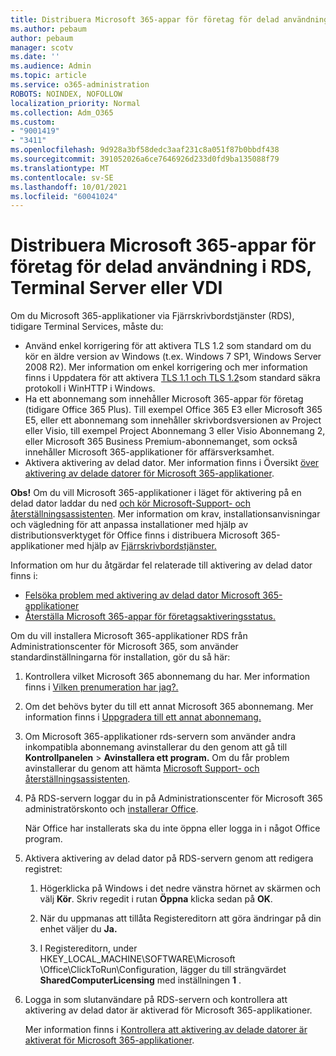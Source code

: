 ```yaml
---
title: Distribuera Microsoft 365-appar för företag för delad användning i RDS, Terminal Server eller VDI
ms.author: pebaum
author: pebaum
manager: scotv
ms.date: ''
ms.audience: Admin
ms.topic: article
ms.service: o365-administration
ROBOTS: NOINDEX, NOFOLLOW
localization_priority: Normal
ms.collection: Adm_O365
ms.custom:
- "9001419"
- "3411"
ms.openlocfilehash: 9d928a3bf58dedc3aaf231c8a051f87b0bbdf438
ms.sourcegitcommit: 391052026a6ce7646926d233d0fd9ba135088f79
ms.translationtype: MT
ms.contentlocale: sv-SE
ms.lasthandoff: 10/01/2021
ms.locfileid: "60041024"
---
```

# <a name="deploying-microsoft-365-apps-for-enterprise-for-shared-use-on-rds-terminal-server-or-vdi"></a>Distribuera Microsoft 365-appar för företag för delad användning i RDS, Terminal Server eller VDI

Om du Microsoft 365-applikationer via Fjärrskrivbordstjänster (RDS), tidigare Terminal Services, måste du:

- Använd enkel korrigering för att aktivera TLS 1.2 som standard om du kör en äldre version av Windows (t.ex. Windows 7 SP1, Windows Server 2008 R2). Mer information om enkel korrigering och mer information finns i Uppdatera för att aktivera [TLS 1.1 och TLS 1.2](https://support.microsoft.com/en-us/topic/update-to-enable-tls-1-1-and-tls-1-2-as-default-secure-protocols-in-winhttp-in-windows-c4bd73d2-31d7-761e-0178-11268bb10392#bkmk_easy)som standard säkra protokoll i WinHTTP i Windows. 
- Ha ett abonnemang som innehåller Microsoft 365-appar för företag (tidigare Office 365 Plus). Till exempel Office 365 E3 eller Microsoft 365 E5, eller ett abonnemang som innehåller skrivbordsversionen av Project eller Visio, till exempel Project Abonnemang 3 eller Visio Abonnemang 2, eller Microsoft 365 Business Premium-abonnemanget, som också innehåller Microsoft 365-applikationer för affärsverksamhet.
- Aktivera aktivering av delad dator. Mer information finns i Översikt [över aktivering av delade datorer för Microsoft 365-applikationer](https://docs.microsoft.com/deployoffice/overview-shared-computer-activation).

**Obs!** Om du vill Microsoft 365-applikationer i läget för aktivering på en delad dator laddar du ned [och kör Microsoft-Support- och återställningsassistenten](https://docs.microsoft.com/alchemyinsights/deploy-o365-remotely-to-rds). Mer information om krav, installationsanvisningar och vägledning för att anpassa installationer med hjälp av distributionsverktyget för Office finns i distribuera Microsoft 365-applikationer med hjälp av [Fjärrskrivbordstjänster.](https://docs.microsoft.com/deployoffice/deploy-microsoft-365-apps-remote-desktop-services)

Information om hur du åtgärdar fel relaterade till aktivering av delad dator finns i:

- [Felsöka problem med aktivering av delad dator Microsoft 365-applikationer](https://docs.microsoft.com/deployoffice/troubleshoot-shared-computer-activation)
- [Återställa Microsoft 365-appar för företagsaktiveringsstatus.](https://docs.microsoft.com/office/troubleshoot/activation/reset-office-365-proplus-activation-state)

Om du vill installera Microsoft 365-applikationer RDS från Administrationscenter för Microsoft 365, som använder standardinställningarna för installation, gör du så här:

1. Kontrollera vilket Microsoft 365 abonnemang du har. Mer information finns i [Vilken prenumeration har jag?.](https://docs.microsoft.com/microsoft-365/admin/admin-overview/what-subscription-do-i-have)

1. Om det behövs byter du till ett annat Microsoft 365 abonnemang. Mer information finns i [Uppgradera till ett annat abonnemang.](https://docs.microsoft.com/microsoft-365/commerce/subscriptions/upgrade-to-different-plan)

1. Om Microsoft 365-applikationer rds-servern som använder andra inkompatibla abonnemang avinstallerar du den genom att gå till **Kontrollpanelen**  >  **Avinstallera ett program.** Om du får problem avinstallerar du genom att hämta [Microsoft Support- och återställningsassistenten](https://aka.ms/SARA-OfficeUninstall-Alchemy).

1. På RDS-servern loggar du in på Administrationscenter för Microsoft 365 administratörskonto och [installerar Office](https://portal.office.com/OLS/MySoftware.aspx).

   När Office har installerats ska du inte öppna eller logga in i något Office program.

1. Aktivera aktivering av delad dator på RDS-servern genom att redigera registret:

   1. Högerklicka på Windows i det nedre vänstra hörnet av skärmen och välj **Kör**. Skriv regedit i rutan **Öppna** klicka sedan på **OK**.

   1. När du uppmanas att tillåta Registereditorn att göra ändringar på din enhet väljer du **Ja.**

   1. I Registereditorn, under HKEY_LOCAL_MACHINE\SOFTWARE\Microsoft \Office\ClickToRun\Configuration, lägger du till strängvärdet **SharedComputerLicensing** med inställningen **1** .

1. Logga in som slutanvändare på RDS-servern och kontrollera att aktivering av delad dator är aktiverad för Microsoft 365-applikationer. 

   Mer information finns i [Kontrollera att aktivering av delade datorer är aktiverat för Microsoft 365-applikationer](https://docs.microsoft.com/deployoffice/troubleshoot-shared-computer-activation#verify-that-shared-computer-activation-is-enabled-for-microsoft-365-apps).